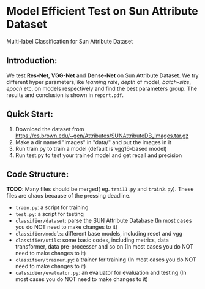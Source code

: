 # Model Efficient Test on Sun Attribute Dataset
Multi-label Classification for Sun Attribute Dataset

Introduction:
-------
We test **Res-Net**, **VGG-Net** and **Dense-Net** on Sun Attribute Dataset. We try different hyper parameters,like *learning rate*, *depth* of model, *batch-size*, *epoch* etc, on models respectively and find the best parameters group. The results and conclusion is shown in `report.pdf`.


Quick Start:
-------
1. Download the dataset from https://cs.brown.edu/~gen/Attributes/SUNAttributeDB_Images.tar.gz
2. Make a dir named "images" in "data/" and put the images in it
3. Run train.py to train a model (default is vgg16-based model)
4. Run test.py to test your trained model and get recall and precision

Code Structure:
-------
**TODO**: Many files should be merged( eg. `trai11.py` and `train2.py`). These files are chaos because of the pressing deadline.

* `train.py`: a script for training
* `test.py`: a script for testing
* `classifier/dataset`: parse the SUN Attribute Database (In most cases you do NOT need to make changes to it)
* `classifier/models`: different base models, including reset and vgg
* `classifier/utils`: some basic codes, including metrics, data transformer, data pre-processer and so on (In most cases you do NOT need to make changes to it)
* `classifier/trainer.py`: a trainer for training (In most cases you do NOT need to make changes to it)
* `calssidier/evaluator.py`: an evaluator for evaluation and testing (In most cases you do NOT need to make changes to it)
